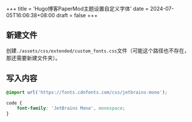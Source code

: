 +++
title = 'Hugo博客PaperMod主题设置自定义字体'
date = 2024-07-05T16:06:38+08:00
draft = false
+++

## 新建文件

创建`./assets/css/extended/custom_fonts.css`文件（可能这个路径也不存在，那还需要新建文件夹）。

## 写入内容

```css
@import url('https://fonts.cdnfonts.com/css/jetbrains-mono');

code {
    font-family: 'JetBrains Mono', monospace;
}
```
